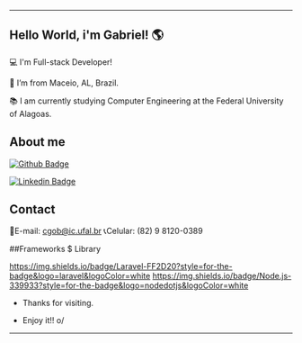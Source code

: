 ----------------------------------------------------------------------------

## Hello World, i'm Gabriel! :earth_americas:

 

:computer: I'm Full-stack Developer!

:house_with_garden: I’m from Maceio, AL, Brazil.

:books: I am currently studying Computer Engineering at the Federal University of Alagoas.

 

## About me

[![Github Badge](https://img.shields.io/badge/-Github-000?style=flat-square&logo=Github&logoColor=white&link=https://github.com/gabriel-eng-cod)](https://github.com/gabriel-eng-cod)

[![Linkedin Badge](https://img.shields.io/badge/-LinkedIn-blue?style=flat-square&logo=Linkedin&logoColor=white&link=https://www.linkedin.com/in/gabriel-oliveira-aa2b521b9/)](https://www.linkedin.com/in/gabriel-oliveira-aa2b521b9/)


## Contact

:e-mail:E-mail: cgob@ic.ufal.br
:telephone_receiver:Celular: (82) 9 8120-0389


##Frameworks $ Library

https://img.shields.io/badge/Laravel-FF2D20?style=for-the-badge&logo=laravel&logoColor=white https://img.shields.io/badge/Node.js-339933?style=for-the-badge&logo=nodedotjs&logoColor=white


- Thanks for visiting.

- Enjoy it!! o/

----------------------------------------------------------------------------------
